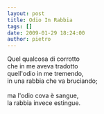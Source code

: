 ```yaml
---
layout: post
title: Odio In Rabbia
tags: []
date: 2009-01-29 18:24:00
author: pietro
---
```

Quel qualcosa di corrotto<br/>che in me aveva tradotto<br/>quell'odio in me tremendo,<br/>in una rabbia che va bruciando;<br/><br/>ma l'odio cova è sangue,<br/>la rabbia invece estingue.

